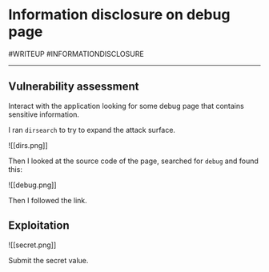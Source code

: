 # Information disclosure on debug page
#WRITEUP 
#INFORMATIONDISCLOSURE 
<hr>

## Vulnerability assessment

Interact with the application looking for some debug page that contains sensitive information.

I ran `dirsearch` to try to expand the attack surface.

![[dirs.png]]

Then I looked at the source code of the page, searched for `debug` and found this:

![[debug.png]]

Then I followed the link.

## Exploitation

![[secret.png]]

Submit the secret value.


